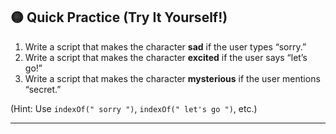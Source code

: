 ## 🟡 Quick Practice (Try It Yourself!)

1. Write a script that makes the character **sad** if the user types “sorry.”
2. Write a script that makes the character **excited** if the user says “let’s go!”
3. Write a script that makes the character **mysterious** if the user mentions “secret.”

(Hint: Use `indexOf(" sorry ")`, `indexOf(" let's go ")`, etc.)

---
